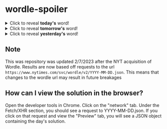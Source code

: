 # wordle-spoiler

<details>
  <summary>Click to reveal <b>today's</b> word!</summary>
  <br>
  <b> doing </b>
</details>

<details>
  <summary>Click to reveal <b>tomorrow's</b> word!</summary>
  <br>
  <b> lunch </b>
</details>

<details>
  <summary>Click to reveal <b>yesterday's</b> word!</summary>
  <br>
  <b> heard </b>
</details>

## Note
This was repository was updated 2/7/2023 after the NYT acquisition of Wordle. Results are now based off requests to the url `https://www.nytimes.com/svc/wordle/v2/YYYY-MM-DD.json`. This means that changes to the wordle url may result in future breakages

## How can I view the solution in the browser?
Open the developer tools in Chrome. Click on the "network" tab. Under the Fetch/XHR section, you should see a request to YYYY-MM-DD.json. If you click on that request and view the "Preview" tab, you will see a JSON object containing the day's solution.